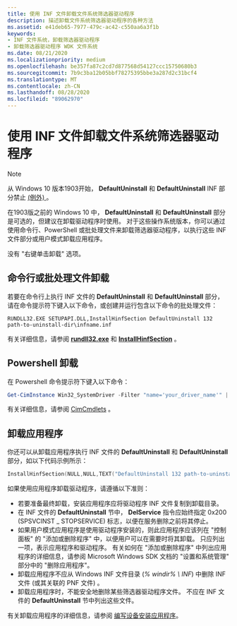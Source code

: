 ```yaml
---
title: 使用 INF 文件卸载文件系统筛选器驱动程序
description: 描述卸载文件系统筛选器驱动程序的各种方法
ms.assetid: e41deb65-7977-479c-ac42-c550aa6a3f1b
keywords:
- INF 文件系统，卸载筛选器驱动程序
- 卸载筛选器驱动程序 WDK 文件系统
ms.date: 08/21/2020
ms.localizationpriority: medium
ms.openlocfilehash: be357fa87c2cd7d877568d54127ccc15750680b3
ms.sourcegitcommit: 7b9c3ba12b05bbf78275395bbe3a287d2c31bcf4
ms.translationtype: MT
ms.contentlocale: zh-CN
ms.lasthandoff: 08/28/2020
ms.locfileid: "89062970"
---
```

# <a name="using-an-inf-file-to-uninstall-a-file-system-filter-driver"></a>使用 INF 文件卸载文件系统筛选器驱动程序

> [!NOTE]
>
> 从 Windows 10 版本1903开始， **DefaultUninstall** 和 **DefaultUninstall** INF 部分禁止 [ (例外) ](../develop/creating-a-primitive-driver.md#legacy-compatibility)。

在1903版之前的 Windows 10 中， **DefaultUninstall** 和 **DefaultUninstall** 部分是可选的，但建议在卸载驱动程序时使用。 对于这些操作系统版本，你可以通过使用命令行、PowerShell 或批处理文件来卸载筛选器驱动程序，以执行这些 INF 文件部分或用户模式卸载应用程序。

没有 "右键单击卸载" 选项。

## <a name="command-line-or-batch-file-uninstall"></a>命令行或批处理文件卸载

若要在命令行上执行 INF 文件的 **DefaultUninstall** 和 **DefaultUninstall** 部分，请在命令提示符下键入以下命令，或创建并运行包含以下命令的批处理文件：

```Command Line
RUNDLL32.EXE SETUPAPI.DLL,InstallHinfSection DefaultUninstall 132 path-to-uninstall-dir\infname.inf
```

有关详细信息，请参阅 [**rundll32.exe**](/windows-server/administration/windows-commands/rundll32) 和 [**InstallHinfSection**](/windows/win32/api/setupapi/nf-setupapi-installhinfsectiona) 。

## <a name="powershell-uninstall"></a>Powershell 卸载

在 Powershell 命令提示符下键入以下命令：

```PowerShell
Get-CimInstance Win32_SystemDriver -Filter "name='your_driver_name'" | Invoke-CimMethod -MethodName Delete
```

有关详细信息，请参阅 [CimCmdlets](/powershell/module/cimcmdlets/?view=powershell-7) 。

## <a name="uninstall-application"></a>卸载应用程序

你还可以从卸载应用程序执行 INF 文件的 **DefaultUninstall** 和 **DefaultUninstall** 部分，如以下代码示例所示：

```cpp
InstallHinfSection(NULL,NULL,TEXT("DefaultUninstall 132 path-to-uninstall-dir\infname.inf"),0);
```

如果使用应用程序卸载驱动程序，请遵循以下准则：

* 若要准备最终卸载，安装应用程序应将驱动程序 INF 文件复制到卸载目录。
* 在 INF 文件的 **DefaultUninstall** 节中， **DelService** 指令应始终指定 0x200 (SPSVCINST \_ STOPSERVICE) 标志，以便在服务删除之前将其停止。
* 如果用户模式应用程序是使用驱动程序安装的，则此应用程序应该列在 "控制面板" 的 "添加或删除程序" 中，以便用户可以在需要时将其卸载。 只应列出一项，表示应用程序和驱动程序。 有关如何在 "添加或删除程序" 中列出应用程序的详细信息，请参阅 Microsoft Windows SDK 文档的 "设置和系统管理" 部分中的 "删除应用程序"。
* 卸载应用程序不应从 Windows INF 文件目录 (*% windir% \\ INF*) 中删除 INF 文件 (或其关联的 PNF 文件) 。
* 卸载应用程序时，不能安全地删除某些筛选器驱动程序文件。 不应在 INF 文件的 **DefaultUninstall** 节中列出这些文件。

有关卸载应用程序的详细信息，请参阅 [编写设备安装应用程序](../install/writing-a-device-installation-application.md)。